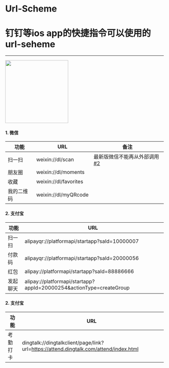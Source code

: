 # Url-Scheme
# 钉钉等ios app的快捷指令可以使用的url-seheme
---

<img src="https://i.loli.net/2021/04/22/p8VEjmxIfwPTHyL.jpg"  width="200"/>

#### 1. 微信
功能 | URL | 备注
---- | ---- | ----
扫一扫 | weixin://dl/scan | 最新版微信不能再从外部调用 [#2](https://github.com/paicha/url-schemes-collecting/issues/2)
朋友圈 | weixin://dl/moments
收藏 | weixin://dl/favorites
我的二维码 | weixin://dl/myQRcode

#### 2. 支付宝
功能 | URL
---- | ----
扫一扫 | alipayqr://platformapi/startapp?saId=10000007
付款码 | alipayqr://platformapi/startapp?saId=20000056
红包 | alipay://platformapi/startapp?saId=88886666
发起聊天 | alipay://platformapi/startapp?appId=20000254&actionType=createGroup

#### 2. 支付宝
功能 | URL
---- | ----
考勤打卡 | dingtalk://dingtalkclient/page/link?url=https://attend.dingtalk.com/attend/index.html

